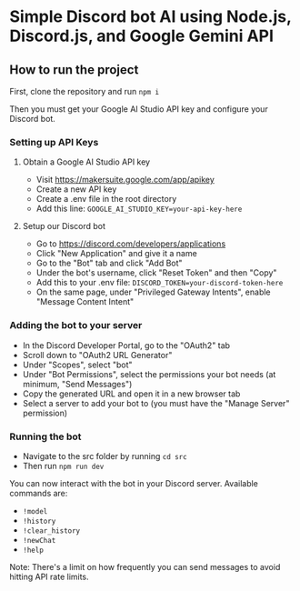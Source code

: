 # Simple Discord bot AI using Node.js, Discord.js, and Google Gemini API

## How to run the project

First, clone the repository and run `npm i`

Then you must get your Google AI Studio API key and configure your Discord bot. 

### Setting up API Keys

1. Obtain a Google AI Studio API key
   - Visit https://makersuite.google.com/app/apikey
   - Create a new API key
   - Create a .env file in the root directory 
   - Add this line: `GOOGLE_AI_STUDIO_KEY=your-api-key-here`

2. Setup our Discord bot
   - Go to https://discord.com/developers/applications
   - Click "New Application" and give it a name
   - Go to the "Bot" tab and click "Add Bot"
   - Under the bot's username, click "Reset Token" and then "Copy"
   - Add this to your .env file: `DISCORD_TOKEN=your-discord-token-here`
   - On the same page, under "Privileged Gateway Intents", enable "Message Content Intent"

### Adding the bot to your server

- In the Discord Developer Portal, go to the "OAuth2" tab
- Scroll down to "OAuth2 URL Generator"
- Under "Scopes", select "bot"
- Under "Bot Permissions", select the permissions your bot needs (at minimum, "Send Messages")
- Copy the generated URL and open it in a new browser tab
- Select a server to add your bot to (you must have the "Manage Server" permission)

### Running the bot

- Navigate to the src folder by running `cd src`
- Then run `npm run dev`

You can now interact with the bot in your Discord server. Available commands are:
- `!model`
- `!history`
- `!clear_history`
- `!newChat`
- `!help`

Note: There's a limit on how frequently you can send messages to avoid hitting API rate limits.
